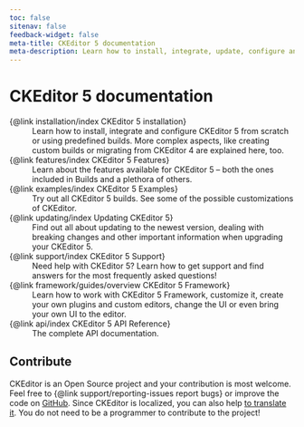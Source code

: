 ```yaml
---
toc: false
sitenav: false
feedback-widget: false
meta-title: CKEditor 5 documentation
meta-description: Learn how to install, integrate, update, configure and develop CKEditor 5. Browse through API documentation and online samples.
---
```


# CKEditor 5 documentation

<dl><dt>{@link installation/index CKEditor 5 installation}</dt><dd>Learn how to install, integrate and configure CKEditor 5 from scratch or using predefined builds. More complex aspects, like creating custom builds or migrating from CKEditor 4 are explained here, too.</dd>
<dt>{@link features/index CKEditor 5 Features}</dt><dd>Learn about the features available for CKEditor 5 &ndash; both the ones included in Builds and a plethora of others.</dd>
<dt>{@link examples/index CKEditor 5 Examples}</dt><dd>Try out all CKEditor 5 builds. See some of the possible customizations of CKEditor.</dd>
<dt>{@link updating/index Updating CKEditor 5}</dt><dd>Find out all about updating to the newest version, dealing with breaking changes and other important information when upgrading your CKEditor 5.</dd>
<dt>{@link support/index CKEditor 5 Support}</dt><dd>Need help with CKEditor 5? Learn how to get support and find answers for the most frequently asked questions!</dd>
<dt>{@link framework/guides/overview CKEditor 5 Framework}</dt><dd>Learn how to work with CKEditor 5 Framework, customize it, create your own plugins and custom editors, change the UI or even bring your own UI to the editor.</dd>
<dt>{@link api/index CKEditor 5 API Reference}</dt><dd>The complete API documentation.</dd></dl>

## Contribute

CKEditor is an Open Source project and your contribution is most welcome. Feel free to {@link support/reporting-issues report bugs} or improve the code on [GitHub](https://github.com/ckeditor/ckeditor5). Since CKEditor is localized, you can also help [to translate it](https://www.transifex.com/ckeditor/ckeditor5/). You do not need to be a programmer to contribute to the project!
